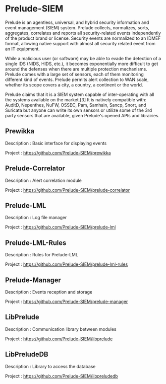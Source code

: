 # Prelude-SIEM

Prelude is an agentless, universal, and hybrid security information and event management (SIEM) system. Prelude collects, normalizes, sorts, aggregates, correlates and reports all security-related events independently of the product brand or license. Security events are normalized to an IDMEF format, allowing native support with almost all security related event from an IT equipment.

While a malicious user (or software) may be able to evade the detection of a single IDS (NIDS, HIDS, etc.), it becomes exponentially more difficult to get around the defenses when there are multiple protection mechanisms. Prelude comes with a large set of sensors, each of them monitoring different kind of events. Prelude permits alert collection to WAN scale, whether its scope covers a city, a country, a continent or the world.

Prelude claims that it is a SIEM system capable of inter-operating with all the systems available on the market.[3] It is natively compatible with: AuditD, Nepenthes, NuFW, OSSEC, Pam, Samhain, Sancp, Snort, and Suricata but anyone can write its own sensors or utilize some of the 3rd party sensors that are available, given Prelude's opened APIs and librairies.

## Prewikka

Description : Basic interface for displaying events

Project : https://github.com/Prelude-SIEM/prewikka

## Prelude-Correlator

Description : Alert correlation module

Project : https://github.com/Prelude-SIEM/prelude-correlator

## Prelude-LML

Description : Log file manager

Project : https://github.com/Prelude-SIEM/prelude-lml

## Prelude-LML-Rules

Description : Rules for Prelude-LML

Project : https://github.com/Prelude-SIEM/prelude-lml-rules

## Prelude-Manager

Description : Events reception and storage

Project : https://github.com/Prelude-SIEM/prelude-manager

## LibPrelude

Description : Communication library between modules

Project : https://github.com/Prelude-SIEM/libprelude

## LibPreludeDB

Description : Library to access the database

Project : https://github.com/Prelude-SIEM/libpreludedb
